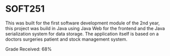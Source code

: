 # SOFT251

This was built for the first software development module of the 2nd year, this project was build in Java using Java Web for the frontend and the Java serialization system for data storage. The application itself is based on a doctors surgeries patient and stock management system.

Grade Received: 68% 
